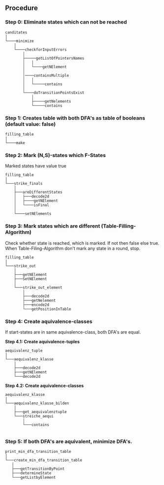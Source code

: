 ## Procedure

### Step 0: Eliminate states which can not be reached
```
canditates
│
└────minimize
	│
	└────checkforInputErrors
		│
		├─────getListOfPointersNames
		│	│
		│	└────getNElement
		│
		│────containsMultiple
		│	│	
		│	└─────contains
		│
		└────doTransitionPointsExist
			│			
			├─────getNelements
			└─────contains
```			

### Step 1: Creates table with both DFA's as table of booleans (default value: false)
```
filling_table
│
└────make
```
### Step 2: Mark (N,S)-states which F-States
Marked states have value true
```
filling_table
│
└───strike_finals
	│
	├───areDifferentStates
	│	├───decode2d
	│	├────getNElement
	│	└────isFinal
	│	    
	└────setNElements
```

### Step 3: Mark states which are different (Table-Filling-Algorithm)
Check whether state is reached, which is marked. If not then false else true.
When Table-Filing-Algorithm don't mark any state in a round, stop.

```
filling_table
│
└───strike_out
	│
	├───getNElement
	├───SetNElement
	│
	└───strike_out_element
		│
		├───decode2d
		├───getNelement
		├───encode2d
		└───getPositionInTable
```

### Step 4: Create aquivalence-classes
If start-states are in same aquivalence-class, both DFA's are equal.

<b>Step 4.1: Create aquivalence-tuples</b>
```
aequivalenz_tuple
│
└───aequivalenz_klasse
	│
	├───decode2d
	├───getNElement
	└───decode2d
```

<b>Step 4.2: Create aquivalence-classes</b>
```
aequivalenz_klasse
│
└───aequivalenz_klasse_bilden
	│
	├───get_aequivalenztuple
	└───streiche_aequi
		│
		└───contains
	
 ```
### Step 5: If both DFA's are aquivalent, minimize DFA's.

 ```
print_min_dfa_transition_table
│
└───create_min_dfa_transition_table
	│
	├───getTransitionByPoint
	├───determineState
	└───getListbyElement
 ```
